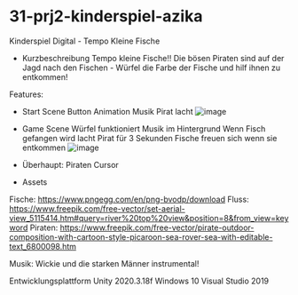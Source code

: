 # 31-prj2-kinderspiel-azika
Kinderspiel Digital - Tempo Kleine Fische
- Kurzbeschreibung
Tempo kleine Fische!! Die bösen Piraten sind auf der Jagd nach den Fischen - Würfel die Farbe der Fische und hilf ihnen zu entkommen!

Features:

- Start Scene
Button Animation
Musik
Pirat lacht
![image](https://user-images.githubusercontent.com/72389411/216013993-e4f7b598-f40a-4e6f-a164-952c36ef0539.png)

- Game Scene
Würfel funktioniert
Musik im Hintergrund
Wenn Fisch gefangen wird lacht Pirat für 3 Sekunden
Fische freuen sich wenn sie entkommen
![image](https://user-images.githubusercontent.com/72389411/216015013-ec1d221d-6619-42b1-8c51-410f10b5ee94.png)

- Überhaupt:
Piraten Cursor
- Assets

Fische: https://www.pngegg.com/en/png-bvodp/download
Fluss: https://www.freepik.com/free-vector/set-aerial-view_5115414.htm#query=river%20top%20view&position=8&from_view=keyword
Piraten: https://www.freepik.com/free-vector/pirate-outdoor-composition-with-cartoon-style-picaroon-sea-rover-sea-with-editable-text_6800098.htm

Musik: Wickie und die starken Männer instrumental!

Entwicklungsplattform
Unity 2020.3.18f Windows 10 Visual Studio 2019
